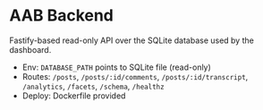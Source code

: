 # AAB Backend

Fastify-based read-only API over the SQLite database used by the dashboard.

- Env: `DATABASE_PATH` points to SQLite file (read-only)
- Routes: `/posts`, `/posts/:id/comments`, `/posts/:id/transcript`, `/analytics`, `/facets`, `/schema`, `/healthz`
- Deploy: Dockerfile provided

